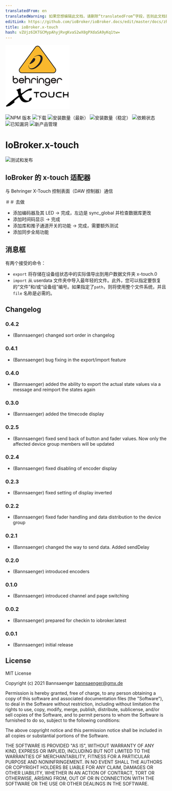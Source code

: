 ```yaml
---
translatedFrom: en
translatedWarning: 如果您想编辑此文档，请删除“translatedFrom”字段，否则此文档将再次自动翻译
editLink: https://github.com/ioBroker/ioBroker.docs/edit/master/docs/zh-cn/adapterref/iobroker.x-touch/README.md
title: ioBroker.x-touch
hash: vZUjz6IKTGCMypAhyjRvgKvaS2wX8gPXdaSA9yKq1tw=
---
```

![标识](../../../en/adapterref/iobroker.x-touch/admin/x-touch.png)

![NPM 版本](http://img.shields.io/npm/v/iobroker.x-touch.svg)
![下载](https://img.shields.io/npm/dm/iobroker.x-touch.svg)
![安装数量（最新）](http://iobroker.live/badges/x-touch-installed.svg)
![安装数量（稳定）](http://iobroker.live/badges/x-touch-stable.svg)
![依赖状态](https://img.shields.io/david/Bannsaenger/iobroker.x-touch.svg)
![已知漏洞](https://snyk.io/test/github/Bannsaenger/ioBroker.x-touch/badge.svg)
![新产品管理](https://nodei.co/npm/iobroker.x-touch.png?downloads=true)

# IoBroker.x-touch
![测试和发布](https://github.com/bannsaenger/iobroker.x-touch/workflows/Test%20and%20Release/badge.svg)

## IoBroker 的 x-touch 适配器
与 Behringer X-Touch 控制表面（DAW 控制器）通信

＃＃ 去做
- 添加编码器及其 LED -> 完成，左边是 sync_global 并检查数据库更改
- 添加时间码显示 -> 完成
- 添加库和推子通道开关的功能 -> 完成，需要额外测试
- 添加同步全局功能

## 消息框
有两个接受的命令：

* `export` 将存储在设备组状态中的实际值导出到用户数据文件夹 x-touch.0
* `import` 从 userdata 文件夹中导入最年轻的文件。此外，您可以指定要恢复的“文件”和/或“设备组”编号。如果指定了`path`，则将使用整个文件系统，并且`file` 名称是必需的。

## Changelog
### 0.4.2
* (Bannsaenger) changed sort order in changelog

### 0.4.1
* (Bannsaenger) bug fixing in the export/import feature

### 0.4.0
* (Bannsaenger) added the ability to export the actual state values via a message and reimport the states again

### 0.3.0
* (Bannsaenger) added the timecode display

### 0.2.5
* (Bannsaenger) fixed send back of button and fader values. Now only the affected device group members will be updated

### 0.2.4
* (Bannsaenger) fixed disabling of encoder display

### 0.2.3
* (Bannsaenger) fixed setting of display inverted

### 0.2.2
* (Bannsaenger) fixed fader handling and data distribution to the device group

### 0.2.1
* (Bannsaenger) changed the way to send data. Added sendDelay

### 0.2.0
* (Bannsaenger) introduced encoders

### 0.1.0
* (Bannsaenger) introduced channel and page switching

### 0.0.2
* (Bannsaenger) prepared for checkin to iobroker.latest

### 0.0.1
* (Bannsaenger) initial release

## License
MIT License

Copyright (c) 2021 Bannsaenger <bannsaenger@gmx.de>

Permission is hereby granted, free of charge, to any person obtaining a copy
of this software and associated documentation files (the "Software"), to deal
in the Software without restriction, including without limitation the rights
to use, copy, modify, merge, publish, distribute, sublicense, and/or sell
copies of the Software, and to permit persons to whom the Software is
furnished to do so, subject to the following conditions:

The above copyright notice and this permission notice shall be included in all
copies or substantial portions of the Software.

THE SOFTWARE IS PROVIDED "AS IS", WITHOUT WARRANTY OF ANY KIND, EXPRESS OR
IMPLIED, INCLUDING BUT NOT LIMITED TO THE WARRANTIES OF MERCHANTABILITY,
FITNESS FOR A PARTICULAR PURPOSE AND NONINFRINGEMENT. IN NO EVENT SHALL THE
AUTHORS OR COPYRIGHT HOLDERS BE LIABLE FOR ANY CLAIM, DAMAGES OR OTHER
LIABILITY, WHETHER IN AN ACTION OF CONTRACT, TORT OR OTHERWISE, ARISING FROM,
OUT OF OR IN CONNECTION WITH THE SOFTWARE OR THE USE OR OTHER DEALINGS IN THE
SOFTWARE.